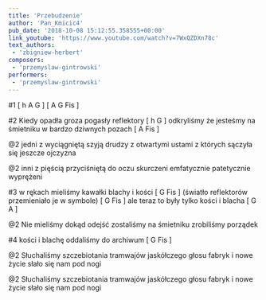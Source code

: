 ```yaml
---
title: 'Przebudzenie'
author: 'Pan_Kmicic4'
pub_date: '2018-10-08 15:12:55.358555+00:00'
link_youtube: 'https://www.youtube.com/watch?v=7WxQZDXn78c'
text_authors:
 - 'zbigniew-herbert'
composers:
 - 'przemyslaw-gintrowski'
performers:
 - 'przemyslaw-gintrowski'
---
```


#1
[ h A G ]
[ A G Fis ]

#2
Kiedy opadła groza pogasły reflektory [ h G ]
odkryliśmy że jesteśmy na śmietniku w bardzo dziwnych pozach [ A Fis ]

@2
jedni z wyciągniętą szyją drudzy z otwartymi ustami
 z których sączyła się jeszcze ojczyzna

@2
inni z pięścią przyciśniętą do oczu
skurczeni emfatycznie patetycznie wyprężeni

#3
w rękach mieliśmy kawałki blachy i kości [ G Fis ]
(światło reflektorów przemieniało je w symbole) [ G Fis ]
ale teraz to były tylko kości i blacha [ G A ]

@2
Nie mieliśmy dokąd odejść zostaliśmy na śmietniku
zrobiliśmy porządek

#4
kości i blachę oddaliśmy do archiwum [ G Fis ]

@2
Słuchaliśmy szczebiotania tramwajów jaskółczego głosu fabryk
i nowe życie słało się nam pod nogi

@2
Słuchaliśmy szczebiotania tramwajów jaskółczego głosu fabryk
i nowe życie słało się nam pod nogi